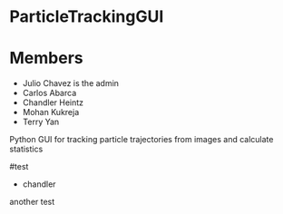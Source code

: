 # ParticleTrackingGUI
# Members

- Julio Chavez is the admin
- Carlos Abarca
- Chandler Heintz
- Mohan Kukreja
- Terry Yan


Python GUI for tracking particle trajectories from images and calculate statistics
 

 #test
 - chandler 



 another test

